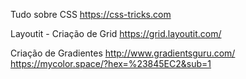 Tudo sobre CSS
https://css-tricks.com

Layoutit - Criação de Grid
https://grid.layoutit.com/

Criação de Gradientes
http://www.gradientsguru.com/
https://mycolor.space/?hex=%23845EC2&sub=1
